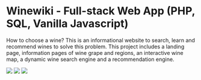 # Winewiki - Full-stack Web App (PHP, SQL, Vanilla Javascript)
How to choose a wine? This is an informational website to search, learn and recommend wines to solve this problem. This project includes a landing page, information pages of wine grape and regions, an interactive wine map, a dynamic wine search engine and a recommendation engine. 

![](image/homeBig.gif)
![](image/searchBig.gif)
![](image/mapBig.gif)